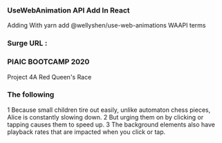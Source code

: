 ### UseWebAnimation API Add In React 
Adding With yarn add @wellyshen/use-web-animations
WAAPI terms
### Surge URL :



### PIAIC BOOTCAMP 2020
Project 4A Red Queen's Race

### The following
1 Because small children tire out easily, unlike automaton chess pieces, Alice is constantly slowing down.
2 But urging them on by clicking or tapping causes them to speed up.
3 The background elements also have playback rates that are impacted when you click or tap.